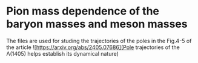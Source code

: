# Pion mass dependence of the baryon masses and meson masses
The files are used for studing the trajectories of the poles in the Fig.4-5 of the article ![https://arxiv.org/abs/2405.07686](Pole trajectories of the Λ(1405) helps establish its dynamical nature)
